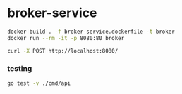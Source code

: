 # broker-service

```sh
docker build . -f broker-service.dockerfile -t broker
docker run --rm -it -p 8080:80 broker
```

```sh
curl -X POST http://localhost:8080/
```

### testing

```sh
go test -v ./cmd/api
```
